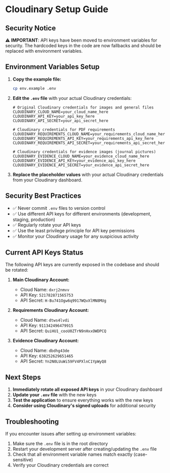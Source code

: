 # Cloudinary Setup Guide

## Security Notice
⚠️ **IMPORTANT**: API keys have been moved to environment variables for security. The hardcoded keys in the code are now fallbacks and should be replaced with environment variables.

## Environment Variables Setup

1. **Copy the example file:**
   ```bash
   cp env.example .env
   ```

2. **Edit the `.env` file** with your actual Cloudinary credentials:
   ```env
   # Original Cloudinary credentials for images and general files
   CLOUDINARY_CLOUD_NAME=your_cloud_name_here
   CLOUDINARY_API_KEY=your_api_key_here
   CLOUDINARY_API_SECRET=your_api_secret_here

   # Cloudinary credentials for PDF requirements
   CLOUDINARY_REQUIREMENTS_CLOUD_NAME=your_requirements_cloud_name_here
   CLOUDINARY_REQUIREMENTS_API_KEY=your_requirements_api_key_here
   CLOUDINARY_REQUIREMENTS_API_SECRET=your_requirements_api_secret_here

   # Cloudinary credentials for evidence images (journal pictures)
   CLOUDINARY_EVIDENCE_CLOUD_NAME=your_evidence_cloud_name_here
   CLOUDINARY_EVIDENCE_API_KEY=your_evidence_api_key_here
   CLOUDINARY_EVIDENCE_API_SECRET=your_evidence_api_secret_here
   ```

3. **Replace the placeholder values** with your actual Cloudinary credentials from your Cloudinary dashboard.

## Security Best Practices

- ✅ Never commit `.env` files to version control
- ✅ Use different API keys for different environments (development, staging, production)
- ✅ Regularly rotate your API keys
- ✅ Use the least privilege principle for API key permissions
- ✅ Monitor your Cloudinary usage for any suspicious activity

## Current API Keys Status

The following API keys are currently exposed in the codebase and should be rotated:

1. **Main Cloudinary Account:**
   - Cloud Name: `dxrj2nmvv`
   - API Key: `521782871565753`
   - API Secret: `H-Bu741Ogw6q9917WQvXlMN8MUg`

2. **Requirements Cloudinary Account:**
   - Cloud Name: `dtws4lvdi`
   - API Key: `911342496479915`
   - API Secret: `QuiHU1_cooU0ZTrN9nHxxOWDPCQ`

3. **Evidence Cloudinary Account:**
   - Cloud Name: `dbdhg43de`
   - API Key: `638252629651465`
   - API Secret: `Yn2N0LUuWi59FV4PXlnC1YpWyQ8`

## Next Steps

1. **Immediately rotate all exposed API keys** in your Cloudinary dashboard
2. **Update your `.env` file** with the new keys
3. **Test the application** to ensure everything works with the new keys
4. **Consider using Cloudinary's signed uploads** for additional security

## Troubleshooting

If you encounter issues after setting up environment variables:

1. Make sure the `.env` file is in the root directory
2. Restart your development server after creating/updating the `.env` file
3. Check that all environment variable names match exactly (case-sensitive)
4. Verify your Cloudinary credentials are correct
